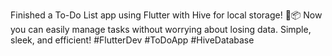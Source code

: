 Finished a To-Do List app using Flutter with Hive for local storage! 📝📦 Now you can easily manage tasks without worrying about losing data. Simple, sleek, and efficient! #FlutterDev #ToDoApp #HiveDatabase